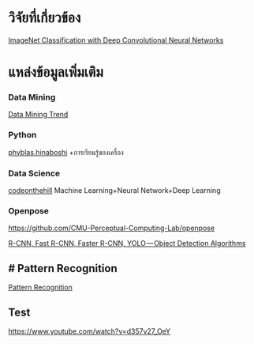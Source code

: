 
# วิจัยที่เกี่ยวข้อง

[ImageNet Classification with Deep Convolutional Neural Networks](https://papers.nips.cc/paper/4824-imagenet-classification-with-deep-convolutional-neural-networks.pdf "ImageNet Classification with Deep Convolutional Neural Networks")

# แหล่งข้อมูลเพิ่มเติม

 ### Data Mining

[Data Mining Trend](http://dataminingtrend.com/2014/ "Data Mining Trend")

### Python

[phyblas.hinaboshi](https://phyblas.hinaboshi.com/saraban/python "phyblas.hinaboshi") +การเรียนรู้ของเครื่อง
### Data Science
[codeonthehill](http://codeonthehill.com/tag/data-science/ "codeonthehill")  Machine Learning+Neural Network+Deep Learning

### Openpose

https://github.com/CMU-Perceptual-Computing-Lab/openpose



[R-CNN, Fast R-CNN, Faster R-CNN, YOLO — Object Detection Algorithms](https://towardsdatascience.com/r-cnn-fast-r-cnn-faster-r-cnn-yolo-object-detection-algorithms-36d53571365e "R-CNN, Fast R-CNN, Faster R-CNN, YOLO — Object Detection Algorithms")

## # Pattern Recognition
[Pattern Recognition](https://www.youtube.com/watch?v=mhtxOL_IynQ&index=2&list=PLcBOyD1N1T-OQd0a6mqjY6gWOuIl_stuv&t=0s "Pattern Recognition")

## Test

https://www.youtube.com/watch?v=d357v27_OeY
